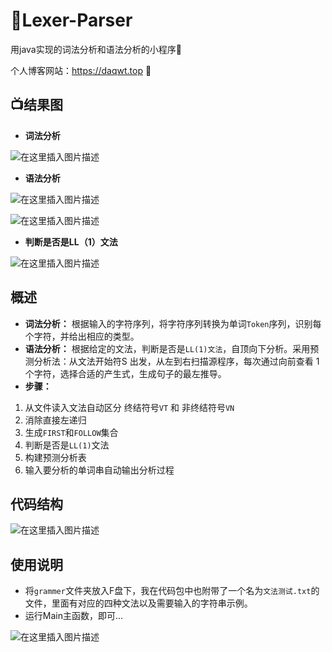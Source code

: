 # :gift:Lexer-Parser
用java实现的词法分析和语法分析的小程序:flags:

个人博客网站：https://daqwt.top :gift_heart:



## :tv:结果图
- **词法分析**

![在这里插入图片描述](https://img-blog.csdnimg.cn/20200611141000270.png?x-oss-process=image/watermark,type_ZmFuZ3poZW5naGVpdGk,shadow_10,text_aHR0cHM6Ly9ibG9nLmNzZG4ubmV0L3dlaXhpbl80NDg2MTM5OQ==,size_16,color_FFFFFF,t_70)
- **语法分析**

![在这里插入图片描述](https://img-blog.csdnimg.cn/20200611141009521.png?x-oss-process=image/watermark,type_ZmFuZ3poZW5naGVpdGk,shadow_10,text_aHR0cHM6Ly9ibG9nLmNzZG4ubmV0L3dlaXhpbl80NDg2MTM5OQ==,size_16,color_FFFFFF,t_70)

![在这里插入图片描述](https://img-blog.csdnimg.cn/20200611141013882.png?x-oss-process=image/watermark,type_ZmFuZ3poZW5naGVpdGk,shadow_10,text_aHR0cHM6Ly9ibG9nLmNzZG4ubmV0L3dlaXhpbl80NDg2MTM5OQ==,size_16,color_FFFFFF,t_70)

- **判断是否是LL（1）文法**
 
![在这里插入图片描述](https://img-blog.csdnimg.cn/20200611141023906.png?x-oss-process=image/watermark,type_ZmFuZ3poZW5naGVpdGk,shadow_10,text_aHR0cHM6Ly9ibG9nLmNzZG4ubmV0L3dlaXhpbl80NDg2MTM5OQ==,size_16,color_FFFFFF,t_70)

## 概述
- **词法分析：** 根据输入的字符序列，将字符序列转换为单词`Token`序列，识别每个字符，并给出相应的类型。
- **语法分析：** 根据给定的文法，判断是否是`LL(1)文法`，自顶向下分析。采用预测分析法：从文法开始符S 出发，从左到右扫描源程序，每次通过向前查看 1 个字符，选择合适的产生式，生成句子的最左推导。
- **步骤：**   
1. 从文件读入文法自动区分 终结符号`VT` 和 非终结符号`VN`
2. 消除直接左递归
3. 生成`FIRST`和`FOLLOW`集合
4. 判断是否是`LL(1)`文法
5. 构建预测分析表
6.  输入要分析的单词串自动输出分析过程




## 代码结构

![在这里插入图片描述](https://img-blog.csdnimg.cn/20200610162702789.png?x-oss-process=image/watermark,type_ZmFuZ3poZW5naGVpdGk,shadow_10,text_aHR0cHM6Ly9ibG9nLmNzZG4ubmV0L3dlaXhpbl80NDg2MTM5OQ==,size_16,color_FFFFFF,t_70)


## 使用说明

- 将`grammer`文件夹放入F盘下，我在代码包中也附带了一个名为`文法测试.txt`的文件，里面有对应的四种文法以及需要输入的字符串示例。
- 运行Main主函数，即可...

![在这里插入图片描述](https://img-blog.csdnimg.cn/20200611141035997.png?x-oss-process=image/watermark,type_ZmFuZ3poZW5naGVpdGk,shadow_10,text_aHR0cHM6Ly9ibG9nLmNzZG4ubmV0L3dlaXhpbl80NDg2MTM5OQ==,size_16,color_FFFFFF,t_70)







